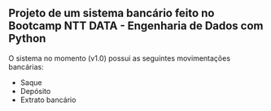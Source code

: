 ## Projeto de um sistema bancário feito no Bootcamp NTT DATA - Engenharia de Dados com Python

O sistema no momento (v1.0) possui as seguintes movimentações bancárias:
- Saque
- Depósito
- Extrato bancário
